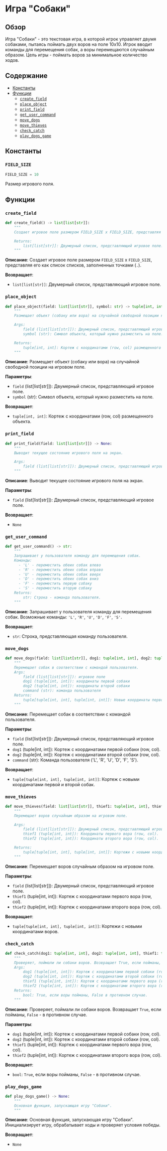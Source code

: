 # Игра "Собаки"

## Обзор

Игра "Собаки" - это текстовая игра, в которой игрок управляет двумя собаками, пытаясь поймать двух воров на поле 10x10. Игрок вводит команды для перемещения собак, а воры перемещаются случайным образом. Цель игры - поймать воров за минимальное количество ходов.

## Содержание

- [Константы](#константы)
- [Функции](#функции)
  - [`create_field`](#create_field)
  - [`place_object`](#place_object)
  - [`print_field`](#print_field)
  - [`get_user_command`](#get_user_command)
  - [`move_dogs`](#move_dogs)
  - [`move_thieves`](#move_thieves)
  - [`check_catch`](#check_catch)
  - [`play_dogs_game`](#play_dogs_game)

## Константы

### `FIELD_SIZE`
```python
FIELD_SIZE = 10
```
Размер игрового поля.

## Функции

### `create_field`

```python
def create_field() -> list[list[str]]:
    """
    Создает игровое поле размером FIELD_SIZE x FIELD_SIZE, представляя его как список списков.

    Returns:
        list[list[str]]: Двумерный список, представляющий игровое поле.
    """
```

**Описание**: Создает игровое поле размером `FIELD_SIZE` x `FIELD_SIZE`, представляя его как список списков, заполненных точками (`.`).

**Возвращает**:
- `list[list[str]]`: Двумерный список, представляющий игровое поле.

### `place_object`

```python
def place_object(field: list[list[str]], symbol: str) -> tuple[int, int]:
    """
    Размещает объект (собаку или вора) на случайной свободной позиции на поле.

    Args:
        field (list[list[str]]): Двумерный список, представляющий игровое поле.
        symbol (str): Символ объекта, который нужно разместить на поле.

    Returns:
        tuple[int, int]: Кортеж с координатами (row, col) размещенного объекта.
    """
```

**Описание**: Размещает объект (собаку или вора) на случайной свободной позиции на игровом поле.

**Параметры**:
- `field` (list[list[str]]): Двумерный список, представляющий игровое поле.
- `symbol` (str): Символ объекта, который нужно разместить на поле.

**Возвращает**:
- `tuple[int, int]`: Кортеж с координатами (row, col) размещенного объекта.

### `print_field`

```python
def print_field(field: list[list[str]]) -> None:
    """
    Выводит текущее состояние игрового поля на экран.

    Args:
        field (list[list[str]]): Двумерный список, представляющий игровое поле.
    """
```

**Описание**: Выводит текущее состояние игрового поля на экран.

**Параметры**:
- `field` (list[list[str]]): Двумерный список, представляющий игровое поле.

**Возвращает**:
- `None`

### `get_user_command`

```python
def get_user_command() -> str:
    """
    Запрашивает у пользователя команду для перемещения собак.
    Команды:
      - 'L' - переместить обеих собак влево
      - 'R' - переместить обеих собак вправо
      - 'U' - переместить обеих собак вверх
      - 'D' - переместить обеих собак вниз
      - 'F' - переместить первую собаку
      - 'S' - переместить вторую собаку
    Returns:
        str: Строка - команда пользователя.
    """
```

**Описание**: Запрашивает у пользователя команду для перемещения собак. Возможные команды: `'L'`, `'R'`, `'U'`, `'D'`, `'F'`, `'S'`.

**Возвращает**:
- `str`: Строка, представляющая команду пользователя.

### `move_dogs`

```python
def move_dogs(field: list[list[str]], dog1: tuple[int, int], dog2: tuple[int, int], command: str) -> tuple[tuple[int, int], tuple[int, int]]:
    """
    Перемещает собак в соответствии с командой пользователя.
    Args:
        field (list[list[str]]): игровое поле
        dog1 (tuple[int, int]): координаты первой собаки
        dog2 (tuple[int, int]): координаты второй собаки
        command (str): команда пользователя
    Returns:
        tuple[tuple[int, int], tuple[int, int]]: Новые координаты первой и второй собак.
    """
```

**Описание**: Перемещает собак в соответствии с командой пользователя.

**Параметры**:
- `field` (list[list[str]]): Двумерный список, представляющий игровое поле.
- `dog1` (tuple[int, int]): Кортеж с координатами первой собаки (row, col).
- `dog2` (tuple[int, int]): Кортеж с координатами второй собаки (row, col).
- `command` (str): Команда пользователя ('L', 'R', 'U', 'D', 'F', 'S').

**Возвращает**:
- `tuple[tuple[int, int], tuple[int, int]]`: Кортеж с новыми координатами первой и второй собак.

### `move_thieves`

```python
def move_thieves(field: list[list[str]], thief1: tuple[int, int], thief2: tuple[int, int]) -> tuple[tuple[int, int], tuple[int, int]]:
    """
    Перемещает воров случайным образом на игровом поле.

    Args:
        field (list[list[str]]): Двумерный список, представляющий игровое поле.
        thief1 (tuple[int, int]): Координаты первого вора (row, col).
        thief2 (tuple[int, int]): Координаты второго вора (row, col).

    Returns:
        tuple[tuple[int, int], tuple[int, int]]: Кортежи с новыми координатами воров ((row1, col1), (row2, col2)).
    """
```

**Описание**: Перемещает воров случайным образом на игровом поле.

**Параметры**:
- `field` (list[list[str]]): Двумерный список, представляющий игровое поле.
- `thief1` (tuple[int, int]): Кортеж с координатами первого вора (row, col).
- `thief2` (tuple[int, int]): Кортеж с координатами второго вора (row, col).

**Возвращает**:
- `tuple[tuple[int, int], tuple[int, int]]`: Кортежи с новыми координатами воров.

### `check_catch`

```python
def check_catch(dog1: tuple[int, int], dog2: tuple[int, int], thief1: tuple[int, int], thief2: tuple[int, int]) -> bool:
    """
    Проверяет, поймали ли собаки воров. Возвращает True, если пойманы, False - в противном случае.
    Args:
        dog1 (tuple[int, int]): Кортеж с координатами первой собаки (row, col).
        dog2 (tuple[int, int]): Кортеж с координатами второй собаки (row, col).
        thief1 (tuple[int, int]): Кортеж с координатами первого вора (row, col).
        thief2 (tuple[int, int]): Кортеж с координатами второго вора (row, col).
    Returns:
        bool: True, если воры пойманы, False в противном случае.
    """
```

**Описание**: Проверяет, поймали ли собаки воров. Возвращает `True`, если пойманы, `False` - в противном случае.

**Параметры**:
- `dog1` (tuple[int, int]): Кортеж с координатами первой собаки (row, col).
- `dog2` (tuple[int, int]): Кортеж с координатами второй собаки (row, col).
- `thief1` (tuple[int, int]): Кортеж с координатами первого вора (row, col).
- `thief2` (tuple[int, int]): Кортеж с координатами второго вора (row, col).

**Возвращает**:
- `bool`: `True`, если воры пойманы, `False` - в противном случае.

### `play_dogs_game`

```python
def play_dogs_game() -> None:
    """
    Основная функция, запускающая игру "Собаки".
    """
```

**Описание**: Основная функция, запускающая игру "Собаки". Инициализирует игру, обрабатывает ходы и проверяет условия победы.

**Возвращает**:
- `None`